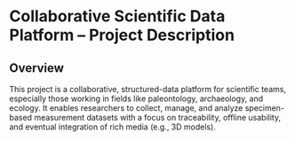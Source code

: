 # Collaborative Scientific Data Platform – Project Description

## Overview

This project is a collaborative, structured-data platform for scientific teams, especially those working in fields like paleontology, archaeology, and ecology. It enables researchers to collect, manage, and analyze specimen-based measurement datasets with a focus on traceability, offline usability, and eventual integration of rich media (e.g., 3D models).
